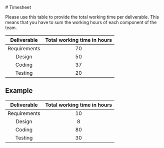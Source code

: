 ﻿﻿# TimesheetPlease use this table to provide the total working time per deliverable. This means that you have to sum the working hours of each component of the team.| Deliverable | Total working time in hours ||:-----------:|:------------------:||Requirements|70 ||Design |50 ||Coding |37 ||Testing | 20 |## Example| Deliverable | Total working time in hours ||:-----------:|:------------------:||Requirements| 10 ||Design | 8 ||Coding | 80 ||Testing | 30 |
